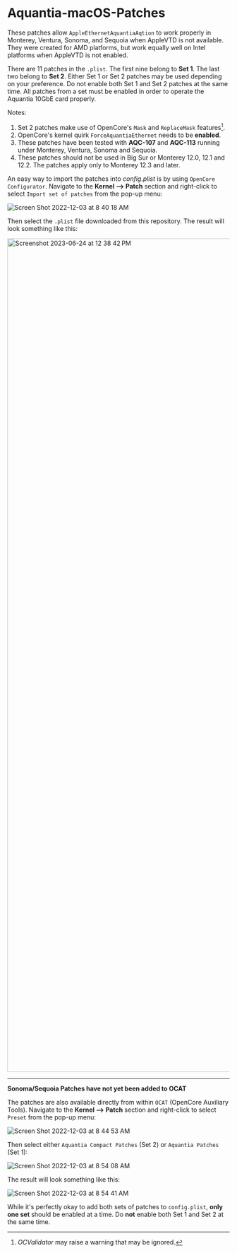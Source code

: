 # Aquantia-macOS-Patches
These patches allow `AppleEthernetAquantiaAqtion` to work properly in Monterey, Ventura, Sonoma, and Sequoia when AppleVTD is not available. They were created for AMD platforms, but work equally well on Intel platforms when AppleVTD is not enabled.

There are 11 patches in the `.plist`. The first nine belong to **Set 1**. The last two belong to **Set 2**. Either Set 1 or Set 2 patches may be used depending on your preference. Do not enable both Set 1 and Set 2 patches at the same time. All patches from a set must be enabled in order to operate the Aquantia 10GbE card properly.

Notes:
1. Set 2 patches make use of OpenCore's `Mask` and `ReplaceMask` features[^1].
2. OpenCore's kernel quirk `ForceAquantiaEthernet` needs to be **enabled**.
3. These patches have been tested with **AQC-107** and **AQC-113** running under Monterey, Ventura, Sonoma and Sequoia.
4. These patches should not be used in Big Sur or Monterey 12.0, 12.1 and 12.2. The patches apply only to Monterey 12.3 and later.

An easy way to import the patches into *config.plist* is by using `OpenCore Configurator`. Navigate to the **Kernel --> Patch** section and right-click to select `Import set of patches` from the pop-up menu:

![Screen Shot 2022-12-03 at 8 40 18 AM](https://user-images.githubusercontent.com/48335376/205451692-7b40fd63-aa6a-4126-b7e7-b0dface3c79b.png)

Then select the `.plist` file downloaded from this repository. The result will look something like this:

<img width="1888" alt="Screenshot 2023-06-24 at 12 38 42 PM" src="https://github.com/CaseySJ/Aquantia-macOS-Patches/assets/48335376/cd73a43d-c447-4dad-bc36-18455b1436e8">

---
**Sonoma/Sequoia Patches have not yet been added to OCAT**

The patches are also available directly from within `OCAT` (OpenCore Auxiliary Tools). Navigate to the **Kernel --> Patch** section and right-click to select `Preset` from the pop-up menu:

![Screen Shot 2022-12-03 at 8 44 53 AM](https://user-images.githubusercontent.com/48335376/205451855-e9be71c5-bd65-490c-880c-ba8d5e82436b.png)

Then select either `Aquantia Compact Patches` (Set 2) or `Aquantia Patches` (Set 1):

![Screen Shot 2022-12-03 at 8 54 08 AM](https://user-images.githubusercontent.com/48335376/205452518-755fbafe-71ef-4303-9ef3-d549f5fe29c6.png)

The result will look something like this:

![Screen Shot 2022-12-03 at 8 54 41 AM](https://user-images.githubusercontent.com/48335376/205452409-d67c27fa-d51c-4cb7-a65d-fb1794bb79b3.png)

While it's perfectly okay to add both sets of patches to `config.plist`, **only one set** should be enabled at a time. Do **not** enable both Set 1 and Set 2 at the same time. 

[^1]: _OCValidator_ may raise a warning that may be ignored.
